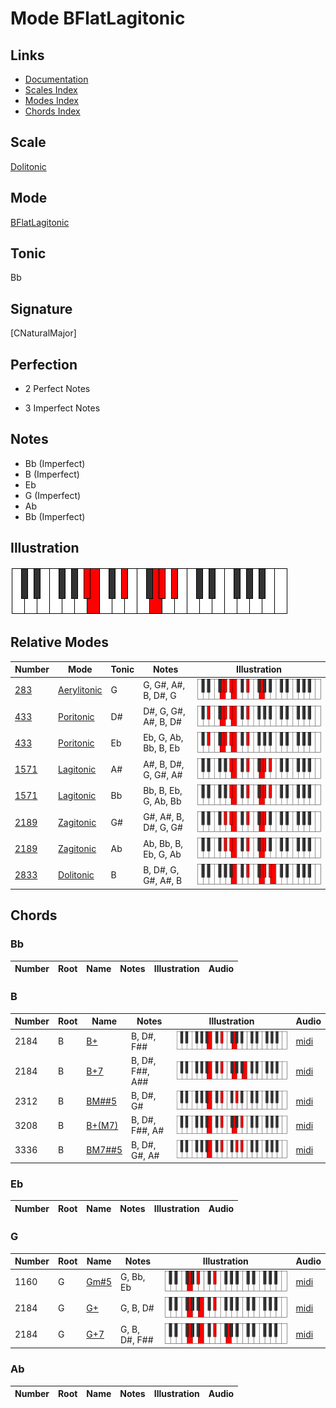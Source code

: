 # Mode BFlatLagitonic

## Links

- [Documentation](index.md)
- [Scales Index](Scales.md)
- [Modes Index](Modes.md)
- [Chords Index](Chords.md)

## Scale

[Dolitonic](ScaleDolitonic.md)

## Mode

[BFlatLagitonic](ModeBFlatLagitonic.md)

## Tonic

Bb

## Signature

[CNaturalMajor]

## Perfection

 - 2 Perfect Notes

 - 3 Imperfect Notes

## Notes

- Bb (Imperfect)
- B (Imperfect)
- Eb
- G (Imperfect)
- Ab
- Bb (Imperfect)

## Illustration

![BFlatLagitonic](ModeBFlatLagitonic.png)

## Relative Modes

| Number | Mode | Tonic | Notes | Illustration |
|--------|------|-------|-------|--------------|
| [283](https://ianring.com/musictheory/scales/283) | [Aerylitonic](ModeAerylitonic.md) | G | G, G#, A#, B, D#, G | ![GNaturalAerylitonic](ModeGNaturalAerylitonic.png) |
| [433](https://ianring.com/musictheory/scales/433) | [Poritonic](ModePoritonic.md) | D# | D#, G, G#, A#, B, D# | ![DSharpPoritonic](ModeDSharpPoritonic.png) |
| [433](https://ianring.com/musictheory/scales/433) | [Poritonic](ModePoritonic.md) | Eb | Eb, G, Ab, Bb, B, Eb | ![EFlatPoritonic](ModeEFlatPoritonic.png) |
| [1571](https://ianring.com/musictheory/scales/1571) | [Lagitonic](ModeLagitonic.md) | A# | A#, B, D#, G, G#, A# | ![ASharpLagitonic](ModeASharpLagitonic.png) |
| [1571](https://ianring.com/musictheory/scales/1571) | [Lagitonic](ModeLagitonic.md) | Bb | Bb, B, Eb, G, Ab, Bb | ![BFlatLagitonic](ModeBFlatLagitonic.png) |
| [2189](https://ianring.com/musictheory/scales/2189) | [Zagitonic](ModeZagitonic.md) | G# | G#, A#, B, D#, G, G# | ![GSharpZagitonic](ModeGSharpZagitonic.png) |
| [2189](https://ianring.com/musictheory/scales/2189) | [Zagitonic](ModeZagitonic.md) | Ab | Ab, Bb, B, Eb, G, Ab | ![AFlatZagitonic](ModeAFlatZagitonic.png) |
| [2833](https://ianring.com/musictheory/scales/2833) | [Dolitonic](ModeDolitonic.md) | B | B, D#, G, G#, A#, B | ![BNaturalDolitonic](ModeBNaturalDolitonic.png) |

## Chords

### Bb

| Number | Root | Name | Notes | Illustration | Audio |
|--------|------|------|-------|--------------|-------|

### B

| Number | Root | Name | Notes | Illustration | Audio |
|--------|------|------|-------|--------------|-------|
| 2184 | B | [B+](ChordBNaturalAugmented.md) | B, D#, F## | ![B+](ChordBNaturalAugmentedRootPosition.png) | [midi](ChordBNaturalAugmentedRootPosition.mid) |
| 2184 | B | [B+7](ChordBNaturalAugmentedAugmentedSeventh.md) | B, D#, F##, A## | ![B+7](ChordBNaturalAugmentedAugmentedSeventhRootPosition.png) | [midi](ChordBNaturalAugmentedAugmentedSeventhRootPosition.mid) |
| 2312 | B | [BM##5](ChordBNaturalMajorDoubleSharpFifth.md) | B, D#, G# | ![BM##5](ChordBNaturalMajorDoubleSharpFifthRootPosition.png) | [midi](ChordBNaturalMajorDoubleSharpFifthRootPosition.mid) |
| 3208 | B | [B+(M7)](ChordBNaturalAugmentedMajorSeventh.md) | B, D#, F##, A# | ![B+(M7)](ChordBNaturalAugmentedMajorSeventhRootPosition.png) | [midi](ChordBNaturalAugmentedMajorSeventhRootPosition.mid) |
| 3336 | B | [BM7##5](ChordBNaturalMajorSeventhDoubleSharpFifth.md) | B, D#, G#, A# | ![BM7##5](ChordBNaturalMajorSeventhDoubleSharpFifthRootPosition.png) | [midi](ChordBNaturalMajorSeventhDoubleSharpFifthRootPosition.mid) |

### Eb

| Number | Root | Name | Notes | Illustration | Audio |
|--------|------|------|-------|--------------|-------|

### G

| Number | Root | Name | Notes | Illustration | Audio |
|--------|------|------|-------|--------------|-------|
| 1160 | G | [Gm#5](ChordGNaturalMinorSharpFifth.md) | G, Bb, Eb | ![Gm#5](ChordGNaturalMinorSharpFifthRootPosition.png) | [midi](ChordGNaturalMinorSharpFifthRootPosition.mid) |
| 2184 | G | [G+](ChordGNaturalAugmented.md) | G, B, D# | ![G+](ChordGNaturalAugmentedRootPosition.png) | [midi](ChordGNaturalAugmentedRootPosition.mid) |
| 2184 | G | [G+7](ChordGNaturalAugmentedAugmentedSeventh.md) | G, B, D#, F## | ![G+7](ChordGNaturalAugmentedAugmentedSeventhRootPosition.png) | [midi](ChordGNaturalAugmentedAugmentedSeventhRootPosition.mid) |

### Ab

| Number | Root | Name | Notes | Illustration | Audio |
|--------|------|------|-------|--------------|-------|

